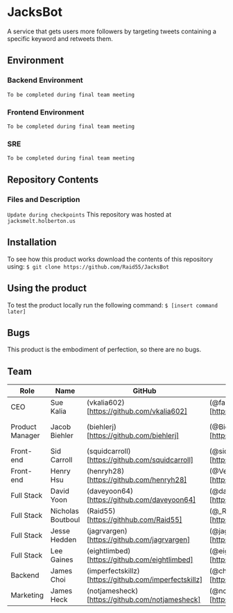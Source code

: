 # JacksBot

A service that gets users more followers by targeting tweets containing a specific keyword and retweets them.

## Environment

### Backend Environment

`To be completed during final team meeting`

### Frontend Environment

`To be completed during final team meeting`

### SRE

`To be completed during final team meeting`

## Repository Contents

### Files and Description

`Update during checkpoints`
This repository was hosted at `jacksmelt.holberton.us`

## Installation

To see how this product works download the contents of this repository using:
`$ git clone https://github.com/Raid55/JacksBot`

## Using the product

To test the product locally run the following command:
`$ [insert command later]`

## Bugs

This product is the embodiment of perfection, so there are no bugs.

## Team

| Role | Name | GitHub | Twitter | LinkedIn |
| ---- | ---- | ------ | ------- | -------- |
| CEO | Sue Kalia | (vkalia602)[https://github.com/vkalia602] | (@fallenicicle)[https://twitter.com/fallenicicle] | |
| Product Manager | Jacob Biehler | (biehlerj)[https://github.com/biehlerj] | (@Biehlerj)[https://twitter.com/Biehlerj] | (Jacob Biehler)[https://www.linkedin.com/in/jacob-biehler-475573139/] |
| Front-end | Sid Carroll | (squidcarroll)[https://github.com/squidcarroll] | (@sidCarroll7)[https://twitter.com/sidCarroll7] | |
| Front-end | Henry Hsu | (henryh28)[https://github.com/henryh28] | (@Verdomo_Vis)[https://twitter.com/Verdomde_Vis] | |
| Full Stack | David Yoon | (daveyoon64)[https://github.com/daveyoon64] | (@daveyoon64)[https://twitter.com/daveyoon64] | |
| Full Stack | Nicholas Boutboul | (Raid55)[https://githhub.com/Raid55] | (@_Raid55)[https://twitter.com/_Raid55] | |
| Full Stack | Jesse Hedden | (jagrvargen)[https://github.com/jagrvargen] | (@jagarvargen)[https://github.com/jagrvargen] | |
| Full Stack | Lee Gaines | (eightlimbed)[https://github.com/eightlimbed] | (@eightlimbed)[https://twitter.com/eightlimbed] | |
| Backend | James Choi | (imperfectskillz)[https://github.com/imperfectskillz] | (@choiejam)[https://twitter.com/choiejam] | |
| Marketing | James Heck | (notjamesheck)[https://github.com/notjamesheck] | (@notjamesheck)[https://twitter.com/notjamesheck] | |
